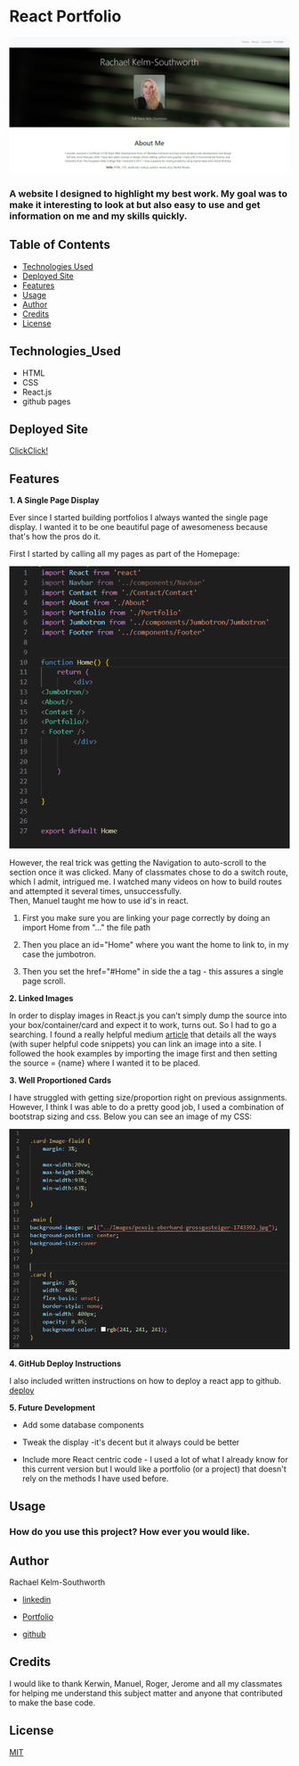 # React Portfolio
![React Portfolio](Images/FrontPage.png)

### A website I designed to highlight my best work. My goal was to make it interesting to look at but also easy to use and get information on me and my skills quickly. 

## Table of Contents
* [Technologies Used](Technologies_Used)
* [Deployed Site](Deployed)
* [Features](Features)
* [Usage](Usage)
* [Author](Author)
* [Credits](Credits)
* [License](License)

## Technologies_Used
* HTML 
* CSS
* React.js
* github pages


## Deployed Site
[ClickClick!](https://rksouth.github.io/React-Portfolio/)

## Features 


__1. A Single Page Display__
 
Ever since I started building portfolios I always wanted the single page display. I wanted it to be one beautiful page of awesomeness because that's how the pros do it. 

First I started by calling all my pages as part of the Homepage:

![Home](/Images/CodeHomePage.png)

However, the real trick was getting the Navigation to auto-scroll to the section once it was clicked. Many of classmates chose to do a switch route, which I admit, intrigued me. I watched many videos on how to build routes and attempted it several times, unsuccessfully.  
Then, Manuel taught me how to use id's in react. 

1. First you make sure you are linking your page correctly by doing an import Home from "..." the file path

2. Then you place an id="Home" where you want the home to link to, in my case the jumbotron.

3. Then you set the href="#Home" in side the a tag - this assures a single page scroll.

 

__2. Linked Images__

In order to display images in React.js you can't simply dump the source into your box/container/card and expect it to work, turns out. So I had to go a searching. I found a really helpful medium [article](https://medium.com/better-programming/how-to-display-images-in-react-dfe22a66d5e7) that details all the ways (with super helpful code snippets) you can link an image into a site. I followed the hook examples by importing the image first and then setting the source = {name} where I wanted it to be placed.

__3. Well Proportioned Cards__

I have struggled with getting size/proportion right on previous assignments. However, I think I was able to do a pretty good job, I used a combination of bootstrap sizing and css. Below you can see an image of my CSS:

![CSS](/Images/CSS.png)

__4. GitHub Deploy Instructions__

I also included written instructions on how to deploy a react app to github.
[deploy](/GHPagesDeployInstructions.md)

__5. Future Development__ 

* Add some database components

* Tweak the display -it's decent but it always could be better

* Include more React centric code - I used a lot of what I already know for this current version but I would like a portfolio (or a project) that doesn't rely on the methods I have used before.



## Usage
### How do you use this project? How ever you would like.
 
## Author 
Rachael Kelm-Southworth

* [linkedin](https://www.linkedin.com/in/rachael-kelm-southworth-87a3831b3) 

* [Portfolio](https://rksouth.github.io/Portfolio/ )

* [github](https://github.com/RKSouth/)

 ## Credits

I would like to thank Kerwin, Manuel, Roger, Jerome and all my classmates for helping me understand this subject matter and anyone that contributed to make the base code.

## License
[MIT](https://choosealicense.com/licenses/mit/)

